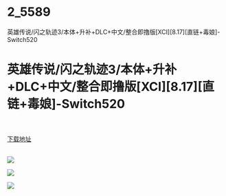 # 2_5589
英雄传说/闪之轨迹3/本体+升补+DLC+中文/整合即撸版[XCI][8.17][直链+毒娘]-Switch520
# 英雄传说/闪之轨迹3/本体+升补+DLC+中文/整合即撸版[XCI][8.17][直链+毒娘]-Switch520
 <br/></br>
[下载地址](https://www.switch520.cc/article/5589 "下载地址")
<br/></br>

<p><span></span></p>
<p><img src="https://ae01.alicdn.com/kf/U5bc95ac8830d44eea01483fc5209619eB.jpg"></p>
<p><img src="https://ae01.alicdn.com/kf/U3ed539a20c8a46e8b6ae0f1f26869c46X.jpg"></p>
<p><img src="https://ae01.alicdn.com/kf/Uae1ff4f2cb09484a8faf79591af23b37D.jpg"></p>
<p><span></span></p>

